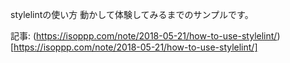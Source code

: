 stylelintの使い方 動かして体験してみるまでのサンプルです。

記事: (https://isoppp.com/note/2018-05-21/how-to-use-stylelint/)[https://isoppp.com/note/2018-05-21/how-to-use-stylelint/]
